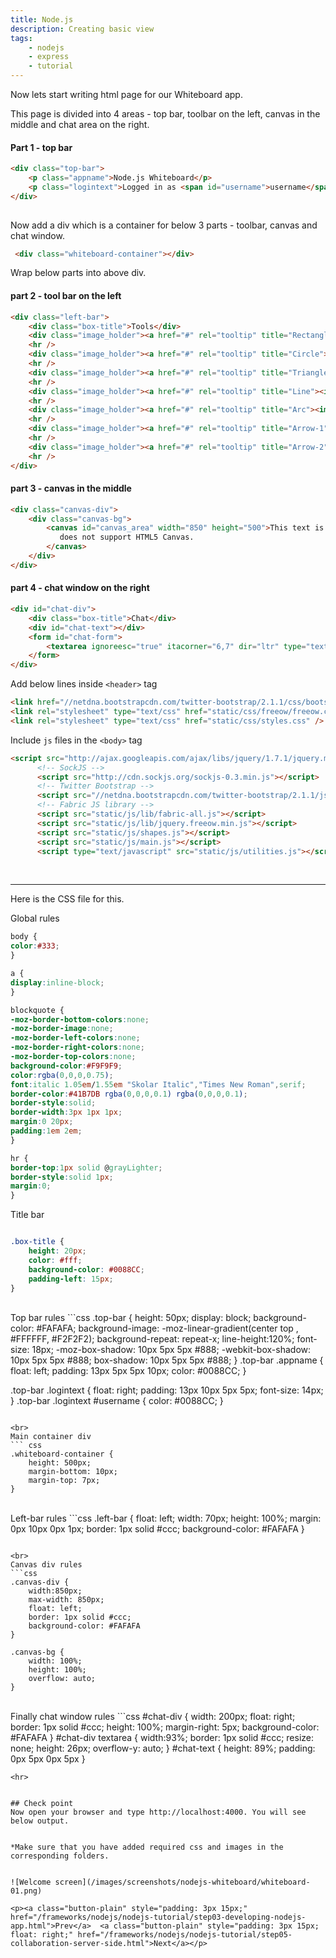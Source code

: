 ```yaml
---
title: Node.js
description: Creating basic view
tags:
    - nodejs
    - express
    - tutorial
---
```


Now lets start writing html page for our Whiteboard app.

This page is divided into 4 areas - top bar, toolbar on the left, canvas in the middle and chat area on the right.

#### Part 1 - top bar

``` html
<div class="top-bar">
	<p class="appname">Node.js Whiteboard</p>
	<p class="logintext">Logged in as <span id="username">username</span></p>
</div>  
		
```

Now add a div which is a container for below 3 parts - toolbar, canvas and chat window.

```html
 <div class="whiteboard-container"></div>

```
Wrap below parts into above div.

#### part 2 - tool bar on the left

```html
<div class="left-bar">
	<div class="box-title">Tools</div>
	<div class="image_holder"><a href="#" rel="tooltip" title="Rectangle"><img class="image_style" id="rectangle" src="static/images/rectangle_g.png" /></img></a></div>
	<hr />
	<div class="image_holder"><a href="#" rel="tooltip" title="Circle"><img class="image_style" id="circle" src="static/images/circle_g.png" /></img></a></div>
	<hr />
	<div class="image_holder"><a href="#" rel="tooltip" title="Triangle"><img class="image_style" id="triangle" src="static/images/triangle_g.png" /></img></a></div>
	<hr />
	<div class="image_holder"><a href="#" rel="tooltip" title="Line"><img class="image_style" id="line" src="static/images/line_g.png" /></img></a></div>
	<hr />
	<div class="image_holder"><a href="#" rel="tooltip" title="Arc"><img class="image_style" id="arc" src="static/images/arc_g.png" /></img></a></div>
	<hr />
	<div class="image_holder"><a href="#" rel="tooltip" title="Arrow-1"><img class="image_style" id="arrow" src="static/images/arrow_g.png" /></img></a></div>
	<hr />
	<div class="image_holder"><a href="#" rel="tooltip" title="Arrow-2"><img class="image_style" id="arrow_bidir" src="static/images/arrow_bidir_g.png" /></img></a></div>
	<hr />
</div>
```            

#### part 3 - canvas in the middle

```html
<div class="canvas-div">
	<div class="canvas-bg">
		<canvas id="canvas_area" width="850" height="500">This text is displayed if your browser 
		   does not support HTML5 Canvas.
		</canvas>
	</div>
</div>
```

#### part 4 - chat window on the right

```html
<div id="chat-div">
	<div class="box-title">Chat</div>
	<div id="chat-text"></div>
	<form id="chat-form">
		<textarea ignoreesc="true" itacorner="6,7" dir="ltr" type="text" width="200" placeholder="Type here"></textarea>
	</form>
</div>
```

Add below lines inside `<header>` tag

```html
<link href="//netdna.bootstrapcdn.com/twitter-bootstrap/2.1.1/css/bootstrap-combined.min.css" rel="stylesheet" />
<link rel="stylesheet" type="text/css" href="static/css/freeow/freeow.css" />
<link rel="stylesheet" type="text/css" href="static/css/styles.css" />
```

Include `js` files in the `<body>` tag

```html
<script src="http://ajax.googleapis.com/ajax/libs/jquery/1.7.1/jquery.min.js"></script>
      <!-- SockJS -->
      <script src="http://cdn.sockjs.org/sockjs-0.3.min.js"></script>
      <!-- Twitter Bootstrap -->
      <script src="//netdna.bootstrapcdn.com/twitter-bootstrap/2.1.1/js/bootstrap.min.js"></script>
      <!-- Fabric JS library -->
      <script src="static/js/lib/fabric-all.js"></script>
      <script src="static/js/lib/jquery.freeow.min.js"></script>
      <script src="static/js/shapes.js"></script>
      <script src="static/js/main.js"></script>
      <script type="text/javascript" src="static/js/utilities.js"></script>
```
<br>
<hr>

Here is the CSS file for this. 

Global rules 
```css
body {
color:#333;
}

a {
display:inline-block;
}

blockquote {
-moz-border-bottom-colors:none;
-moz-border-image:none;
-moz-border-left-colors:none;
-moz-border-right-colors:none;
-moz-border-top-colors:none;
background-color:#F9F9F9;
color:rgba(0,0,0,0.75);
font:italic 1.05em/1.55em "Skolar Italic","Times New Roman",serif;
border-color:#41B7DB rgba(0,0,0,0.1) rgba(0,0,0,0.1);
border-style:solid;
border-width:3px 1px 1px;
margin:0 20px;
padding:1em 2em;
}

hr {
border-top:1px solid @grayLighter;
border-style:solid 1px;
margin:0;
}

```
Title bar 

```css

.box-title {
	height: 20px;
	color: #fff;
	background-color: #0088CC;
	padding-left: 15px;
}

```
<br>
Top bar rules
```css
.top-bar {
	height: 50px;
	display: block;
	background-color: #FAFAFA;
	background-image: -moz-linear-gradient(center top , #FFFFFF, #F2F2F2);
	background-repeat: repeat-x;
	line-height:120%; 
	font-size: 18px;
	-moz-box-shadow: 10px 5px 5px #888;
	-webkit-box-shadow: 10px 5px 5px #888;
	box-shadow: 10px 5px 5px #888;
}
.top-bar .appname {
	float: left;
	padding: 13px 5px 5px 10px;
	color: #0088CC;
}

.top-bar .logintext {
	float: right;
	padding: 13px 10px 5px 5px;
	font-size: 14px; 
}
.top-bar .logintext #username {
	color: #0088CC;
}

```

<br>
Main container div 
``` css
.whiteboard-container {
	height: 500px;
	margin-bottom: 10px;
	margin-top: 7px;
}

```
<br>
Left-bar rules
```css
.left-bar {
	float: left;
	width: 70px;
	height: 100%;
	margin: 0px 10px 0px 1px;
	border: 1px solid #ccc;
	background-color:  #FAFAFA
}

```

<br>
Canvas div rules
```css
.canvas-div {
	width:850px;
	max-width: 850px;
	float: left;
	border: 1px solid #ccc;
	background-color: #FAFAFA
}

.canvas-bg {
	width: 100%;
	height: 100%;
	overflow: auto;
}
```
<br>
Finally chat window rules
```css
#chat-div {
	width: 200px;
	float: right;
	border: 1px solid #ccc;
	height: 100%;
	margin-right: 5px;
	background-color:  #FAFAFA
}
#chat-div textarea {
	width:93%;
	border: 1px solid #ccc;
	resize: none;
	height: 26px;
	overflow-y: auto; 
}
#chat-text {
	height: 89%;	
	padding: 0px 5px 0px 5px 
}

```
<hr>


## Check point
Now open your browser and type http://localhost:4000. You will see below output.


*Make sure that you have added required css and images in the corresponding folders.


![Welcome screen](/images/screenshots/nodejs-whiteboard/whiteboard-01.png)

<p><a class="button-plain" style="padding: 3px 15px;" href="/frameworks/nodejs/nodejs-tutorial/step03-developing-nodejs-app.html">Prev</a>  <a class="button-plain" style="padding: 3px 15px; float: right;" href="/frameworks/nodejs/nodejs-tutorial/step05-collaboration-server-side.html">Next</a></p>

